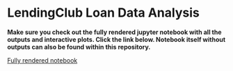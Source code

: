 # LendingClub Loan Data Analysis





**Make sure you check out the fully rendered jupyter notebook with all the outputs and interactive plots. Click the link below. Notebook itself without outputs can also be found within this repository.**

[Fully rendered notebook](https://nbviewer.jupyter.org/github/frankgut/LendingClub-loan-data-analysis/blob/master/Lending-club-loan-data-analysis.html)
